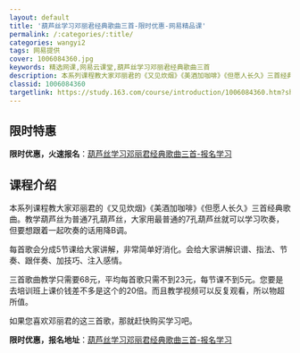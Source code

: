 ```yaml
---
layout: default
title: '葫芦丝学习邓丽君经典歌曲三首-限时优惠-网易精品课'
permalink: /:categories/:title/
categories: wangyi2
tags: 网易提供
cover: 1006084360.jpg
keywords: 精选网课,网易云课堂,葫芦丝学习邓丽君经典歌曲三首
description: 本系列课程教大家邓丽君的《又见炊烟》《美酒加咖啡》《但愿人长久》三首经典歌曲。教学葫芦丝为普通7孔葫芦丝，大家用最普通的
classid: 1006084360
targetlink: https://study.163.com/course/introduction/1006084360.htm?share=1&shareId=1025206652&utm_campaign=share&utm_medium=iphoneShare&utm_source=&utm_u=1025206652
---
```


## 限时特惠

**限时优惠，火速报名**：[葫芦丝学习邓丽君经典歌曲三首-报名学习](https://study.163.com/course/introduction/1006084360.htm?share=1&shareId=1025206652&utm_campaign=share&utm_medium=iphoneShare&utm_source=&utm_u=1025206652)

## 课程介绍

本系列课程教大家邓丽君的《又见炊烟》《美酒加咖啡》《但愿人长久》三首经典歌曲。教学葫芦丝为普通7孔葫芦丝，大家用最普通的7孔葫芦丝就可以学习吹奏，但要想跟着一起吹奏的话用降B调。



每首歌会分成5节课给大家讲解，非常简单好消化。会给大家讲解识谱、指法、节奏、跟伴奏、加技巧、注入感情。



三首歌曲教学只需要68元，平均每首歌只需不到23元，每节课不到5元。您要是去培训班上课价钱差不多是这个的20倍。而且教学视频可以反复观看，所以物超所值。



如果您喜欢邓丽君的这三首歌，那就赶快购买学习吧。

**限时优惠，报名地址**：[葫芦丝学习邓丽君经典歌曲三首-报名学习](https://study.163.com/course/introduction/1006084360.htm?share=1&shareId=1025206652&utm_campaign=share&utm_medium=iphoneShare&utm_source=&utm_u=1025206652)

